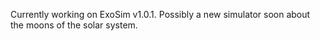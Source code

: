 Currently working on ExoSim v1.0.1. Possibly a new simulator soon about the moons of the solar system.

